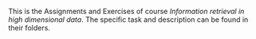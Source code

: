 This is the Assignments and Exercises of course *Information retrieval in high dimensional data*. The specific task and description can be found in their folders. 
